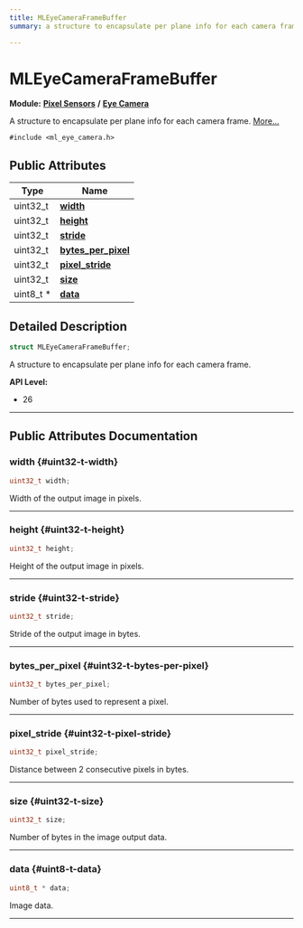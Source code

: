 ```yaml
---
title: MLEyeCameraFrameBuffer
summary: a structure to encapsulate per plane info for each camera frame. 

---
```


# MLEyeCameraFrameBuffer

**Module:** **[Pixel Sensors](/versioned_docs/version-31-Aug-2023/api-ref/api/Modules/group___pixel_sensors/group___pixel_sensors.md)** **/** **[Eye Camera](/versioned_docs/version-31-Aug-2023/api-ref/api/Modules/group___pixel_sensors/group___e_cam/group___e_cam.md)**



A structure to encapsulate per plane info for each camera frame.  [More...](#detailed-description)


`#include <ml_eye_camera.h>`

## Public Attributes

| Type           | Name           |
| -------------- | -------------- |
| uint32_t | **[width](/versioned_docs/version-31-Aug-2023/api-ref/api/Modules/group___pixel_sensors/group___e_cam/struct_m_l_eye_camera_frame_buffer.md#uint32-t-width)**  |
| uint32_t | **[height](/versioned_docs/version-31-Aug-2023/api-ref/api/Modules/group___pixel_sensors/group___e_cam/struct_m_l_eye_camera_frame_buffer.md#uint32-t-height)**  |
| uint32_t | **[stride](/versioned_docs/version-31-Aug-2023/api-ref/api/Modules/group___pixel_sensors/group___e_cam/struct_m_l_eye_camera_frame_buffer.md#uint32-t-stride)**  |
| uint32_t | **[bytes_per_pixel](/versioned_docs/version-31-Aug-2023/api-ref/api/Modules/group___pixel_sensors/group___e_cam/struct_m_l_eye_camera_frame_buffer.md#uint32-t-bytes-per-pixel)**  |
| uint32_t | **[pixel_stride](/versioned_docs/version-31-Aug-2023/api-ref/api/Modules/group___pixel_sensors/group___e_cam/struct_m_l_eye_camera_frame_buffer.md#uint32-t-pixel-stride)**  |
| uint32_t | **[size](/versioned_docs/version-31-Aug-2023/api-ref/api/Modules/group___pixel_sensors/group___e_cam/struct_m_l_eye_camera_frame_buffer.md#uint32-t-size)**  |
| uint8_t * | **[data](/versioned_docs/version-31-Aug-2023/api-ref/api/Modules/group___pixel_sensors/group___e_cam/struct_m_l_eye_camera_frame_buffer.md#uint8-t-data)**  |

## Detailed Description

```cpp
struct MLEyeCameraFrameBuffer;
```

A structure to encapsulate per plane info for each camera frame. 




**API Level:**
  * 26




-----------
## Public Attributes Documentation

### width {#uint32-t-width}

```cpp
uint32_t width;
```


Width of the output image in pixels. 





-----------

### height {#uint32-t-height}

```cpp
uint32_t height;
```


Height of the output image in pixels. 





-----------

### stride {#uint32-t-stride}

```cpp
uint32_t stride;
```


Stride of the output image in bytes. 





-----------

### bytes_per_pixel {#uint32-t-bytes-per-pixel}

```cpp
uint32_t bytes_per_pixel;
```


Number of bytes used to represent a pixel. 





-----------

### pixel_stride {#uint32-t-pixel-stride}

```cpp
uint32_t pixel_stride;
```


Distance between 2 consecutive pixels in bytes. 





-----------

### size {#uint32-t-size}

```cpp
uint32_t size;
```


Number of bytes in the image output data. 





-----------

### data {#uint8-t-data}

```cpp
uint8_t * data;
```


Image data. 





-----------


